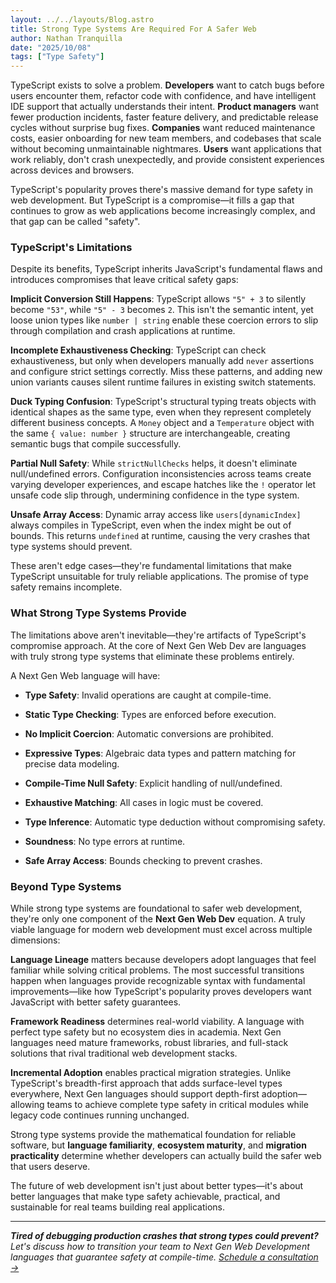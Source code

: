 ```yaml
---
layout: ../../layouts/Blog.astro
title: Strong Type Systems Are Required For A Safer Web
author: Nathan Tranquilla
date: "2025/10/08"
tags: ["Type Safety"]
---
```


TypeScript exists to solve a problem. **Developers** want to catch bugs before users encounter them, refactor code with confidence, and have intelligent IDE support that actually understands their intent. **Product managers** want fewer production incidents, faster feature delivery, and predictable release cycles without surprise bug fixes. **Companies** want reduced maintenance costs, easier onboarding for new team members, and codebases that scale without becoming unmaintainable nightmares. **Users** want applications that work reliably, don't crash unexpectedly, and provide consistent experiences across devices and browsers.

TypeScript's popularity proves there's massive demand for type safety in web development. But TypeScript is a compromise—it fills a gap that continues to grow as web applications become increasingly complex, and that gap can be called "safety".

### TypeScript's Limitations

Despite its benefits, TypeScript inherits JavaScript's fundamental flaws and introduces compromises that leave critical safety gaps:

**Implicit Conversion Still Happens**: TypeScript allows `"5" + 3` to silently become `"53"`, while `"5" - 3` becomes `2`. This isn't the semantic intent, yet loose union types like `number | string` enable these coercion errors to slip through compilation and crash applications at runtime.

**Incomplete Exhaustiveness Checking**: TypeScript can check exhaustiveness, but only when developers manually add `never` assertions and configure strict settings correctly. Miss these patterns, and adding new union variants causes silent runtime failures in existing switch statements.

**Duck Typing Confusion**: TypeScript's structural typing treats objects with identical shapes as the same type, even when they represent completely different business concepts. A `Money` object and a `Temperature` object with the same `{ value: number }` structure are interchangeable, creating semantic bugs that compile successfully.

**Partial Null Safety**: While `strictNullChecks` helps, it doesn't eliminate null/undefined errors. Configuration inconsistencies across teams create varying developer experiences, and escape hatches like the `!` operator let unsafe code slip through, undermining confidence in the type system.

**Unsafe Array Access**: Dynamic array access like `users[dynamicIndex]` always compiles in TypeScript, even when the index might be out of bounds. This returns `undefined` at runtime, causing the very crashes that type systems should prevent.

These aren't edge cases—they're fundamental limitations that make TypeScript unsuitable for truly reliable applications. The promise of type safety remains incomplete.

### What Strong Type Systems Provide

The limitations above aren't inevitable—they're artifacts of TypeScript's compromise approach. At the core of Next Gen Web Dev are languages with truly strong type systems that eliminate these problems entirely.

A Next Gen Web language will have:

- **Type Safety**: Invalid operations are caught at compile-time.

- **Static Type Checking**: Types are enforced before execution.

- **No Implicit Coercion**: Automatic conversions are prohibited.

- **Expressive Types**: Algebraic data types and pattern matching for precise data modeling.

- **Compile-Time Null Safety**: Explicit handling of null/undefined.

- **Exhaustive Matching**: All cases in logic must be covered.

- **Type Inference**: Automatic type deduction without compromising safety.

- **Soundness**: No type errors at runtime.

- **Safe Array Access**: Bounds checking to prevent crashes.

### Beyond Type Systems

While strong type systems are foundational to safer web development, they're only one component of the **Next Gen Web Dev** equation. A truly viable language for modern web development must excel across multiple dimensions:

**Language Lineage** matters because developers adopt languages that feel familiar while solving critical problems. The most successful transitions happen when languages provide recognizable syntax with fundamental improvements—like how TypeScript's popularity proves developers want JavaScript with better safety guarantees.

**Framework Readiness** determines real-world viability. A language with perfect type safety but no ecosystem dies in academia. Next Gen languages need mature frameworks, robust libraries, and full-stack solutions that rival traditional web development stacks.

**Incremental Adoption** enables practical migration strategies. Unlike TypeScript's breadth-first approach that adds surface-level types everywhere, Next Gen languages should support depth-first adoption—allowing teams to achieve complete type safety in critical modules while legacy code continues running unchanged.

Strong type systems provide the mathematical foundation for reliable software, but **language familiarity**, **ecosystem maturity**, and **migration practicality** determine whether developers can actually build the safer web that users deserve.

The future of web development isn't just about better types—it's about better languages that make type safety achievable, practical, and sustainable for real teams building real applications.

---

_**Tired of debugging production crashes that strong types could prevent?** Let's discuss how to transition your team to Next Gen Web Development languages that guarantee safety at compile-time. [Schedule a consultation →](/consultation)_
